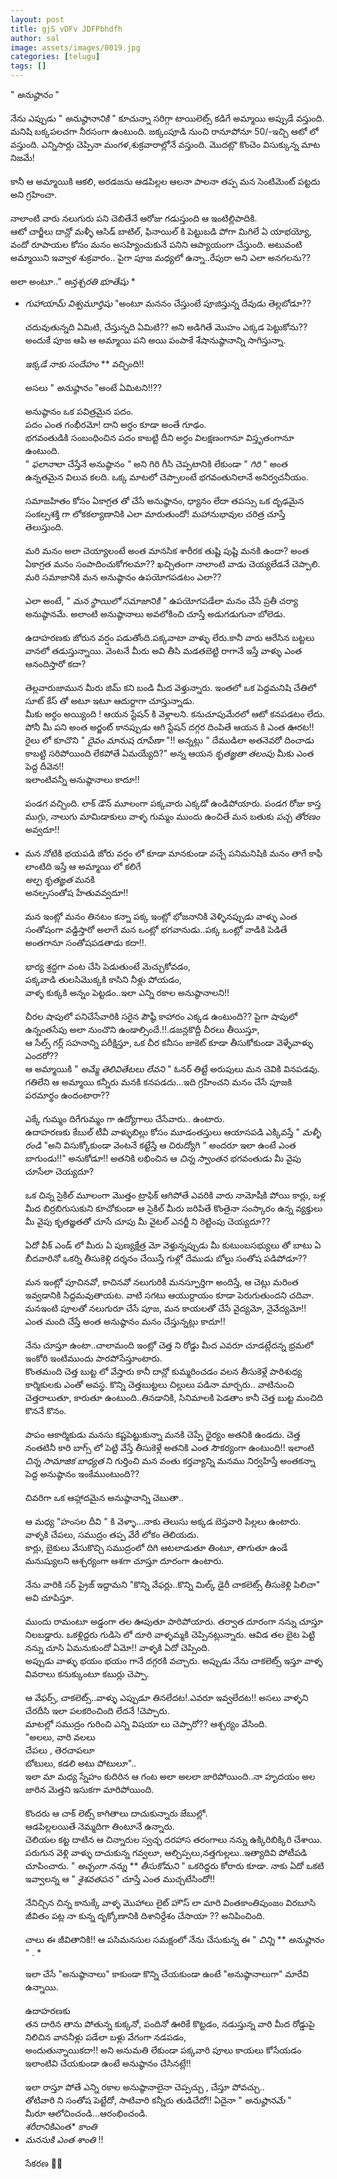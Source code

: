 ```yaml
---
layout: post
title: gjS vDFv JDFPbhdfh
author: sal
image: assets/images/0019.jpg
categories: [telugu]
tags: []
---
```

" *అనుష్ఠానం* "  <br>
   <br>
 నేను ఎప్పుడు " *అనుష్ఠానానికి* " కూచున్నా సరిగ్గా టాయిలెట్స్  కడిగే అమ్మాయి అప్పుడే వస్తుంది. మనిషి బక్కపలచగా నీరసంగా ఉంటుంది. జక్కంపూడి నుంచి రానూపోనూ 50/-ఇచ్చి ఆటో లో వస్తుంది. ఎన్నిసార్లు చెప్పినా మంగళ,శుక్రవారాల్లోనే వస్తుంది. మొదట్లొ కొంచెం విసుక్కున్న మాట నిజమే!  <br>
   <br>
 కానీ ఆ అమ్మాయికి ఆకలి, అరడజను ఆడపిల్లల ఆలనా పాలనా తప్ప మన సెంటిమెంట్ పట్టదు అని గ్రహించా.  <br>
   <br>
 నాలాంటి వారు నలుగురు పని చెబితేనే ఆరోజు గడుస్తుంది ఆ ఇంటిల్లిపాదికి.  <br>
 ఆటో చార్జీలు దాన్లో మళ్ళీ ఆసిడ్ బాటిల్, ఫినాయిల్ కి పెట్టుబడి పోగా మిగిలే ఏ యాభయ్యో, వందో రూపాయల కోసం మనం అసహ్యించుకునే పనిని ఆప్యాయంగా చేస్తుంది. అటువంటి అమ్మాయిని ఇవ్వాళ  శుక్రవారం.. పైగా పూజ మధ్యలో ఉన్నా..రేపురా అని ఎలా అనగలను??  <br>
   <br>
 అలా అంటూ.." *అన్తశ్చరతి* *భూతేషు* *  <br>
 * *గుహాయామ్* *విశ్వమూర్తిషు* "అంటూ మననం చేస్తుంటే  పూజిస్తున్న దేవుడు తెల్లబోడూ??  <br>
   <br>
 చదువుతున్నది ఏమిటి, చేస్తున్నది ఏమిటి?? అని అడిగితే మొహం ఎక్కడ పెట్టుకోను?? అందుకే పూజ ఆపి ఆ అమ్మాయి పని అయి పంపాకే శేషానుష్ఠానాన్ని సాగిస్తున్నా.  <br>
   <br>
 *ఇక్కడే* *నాకు* *సందేహం* ** వచ్చింది!!  <br>
   <br>
 అసలు " *అనుష్ఠానం* "అంటే ఏమిటని!!??  <br>
   <br>
 అనుష్ఠానం ఒక పవిత్రమైన పదం.  <br>
 పదం ఎంత గంభీరమో! దాని అర్ధం కూడా అంతే గూఢం.  <br>
 భగవంతుడికి సంబంధించిన పదం  కాబట్టి దీని అర్ధం  విలక్షణంగానూ విస్తృతంగానూ  ఉంటుంది.  <br>
 " *ఫలానా*లా చేస్తేనే అనుష్ఠానం *"*  అని గిరి గీసి చెప్పటానికి లేకుండా  " *గిరి* "  అంత ఉన్నతమైన విలువ కలది.  ఒక్క మాటలో చెప్పాలంటే భగవంతునిలానే అనిర్వచనీయం.  <br>
   <br>
 సమాజహితం కోసం ఏకాగ్రత తో  చేసే అనుష్ఠానం, ధ్యానం లేదా తపస్సు ఒక దృఢమైన సంకల్పశక్తి గా లోకకల్యాణానికి  ఎలా మారుతుందో! మహానుభావుల చరిత్ర చూస్తే తెలుస్తుంది.  <br>
   <br>
 మరి మనం అలా చెయ్యాలంటే అంత మానసిక శారీరక తుష్టి పుష్టి మనకి ఉందా? అంత ఏకాగ్రత మనం సంపాదించుకోగలమా?? ఖచ్చితంగా నాలాంటి వాడు చెయ్యలేడనే చెప్పాలి. మరి సమాజానికి మన అనుష్ఠానం ఉపయోగపడటం ఎలా??  <br>
   <br>
 ఎలా అంటే, " *మన* *స్థాయిలో* *సమాజానికి* " ఉపయోగపడేలా మనం చేసే  ప్రతీ చర్యా అనుష్ఠానమే. అలాంటి అనుష్ఠానాలు అవలోకించి చూస్తే అడుగడుగునా బోలెడు.  <br>
   <br>
 ఉదాహరణకు జోరున వర్షం పడుతోంది.పక్కవాటా వాళ్ళు లేరు.కానీ వారు ఆరేసిన బట్టలు వానలో తడుస్తున్నాయి. వెంటనే మీరు అవి తీసి మడతబెట్టి  రాగానే ఇస్తే  వాళ్ళు ఎంత ఆనందిస్తారో కదా?  <br>
   <br>
 తెల్లవారుజామున మీరు జిమ్ కని బండి మీద వెళ్తున్నారు. ఇంతలో ఒక పెద్దమనిషి చేతిలో సూట్ కేస్ తో అటూ ఇటూ ఆదుర్దాగా చూస్తున్నాడు.  <br>
 మీకు అర్ధం అయ్యింది ! ఆయన స్టేషన్ కి వెళ్లాలని. కనుచూపుమేరలో ఆటో కనపడటం లేదు. పోనీ మీ పని అంత అర్జంట్ కానప్పుడు ఆగి స్టేషన్ దగ్గర దింపితే ఆయన కి ఎంత ఊరట!! రైలు లో కూచొని " *దైవం* *మానుష* *రూపేణా* "!! అన్నట్లు " దేముడిలా అతనెవరో దించాడు కాబట్టి సరిపోయింది లేకపోతే ఏమయ్యేది?"  అన్న  ఆయన *కృతజ్ఞతా* *తలంపు*  మీకు ఎంత పెద్ద దీవెన!!  <br>
 ఇలాంటివన్నీ అనుష్ఠానాలు కాదూ!!  <br>
   <br>
 పండగ వచ్చింది. లాక్ డౌన్ మూలంగా పక్కవారు ఎక్కడో ఉండిపోయారు. పండగ రోజు  కాస్త ముగ్గు, నాలుగు మామిడాకులు వాళ్ళ గుమ్మం ముందు ఉంచితే  మన బతుకు *పచ్చ* *తోరణం* అవ్వదూ!!  <br>
   <br>
 * మన నోటికి భయపడి జోరు వర్షం లో కూడా మానకుండా వచ్చే పనిమనిషికి మనం తాగే కాఫీ లాంటిది ఇస్తే ఆ అమ్మాయి లో కలిగే  <br>
 *అల్ప* *కృతఙ్ఞత* మనకి  <br>
 అనల్పసంతోష హేతువవ్వదూ!!  <br>
   <br>
 మన ఇంట్లో మనం తినటం కన్నా పక్క ఇంట్లో భోజనానికి వెళ్ళినప్పుడు వాళ్ళు ఎంత సంతోషంగా వడ్డిస్తారో అలాగే మన ఒంట్లో భగవానుడు..పక్క ఒంట్లో వాడికి పెడితే అంతగానూ సంతోషపడతాడు కదా!!.  <br>
   <br>
 భార్య శ్రద్ధగా వంట చేసి పెడుతుంటే మెచ్చుకోవడం,  <br>
 పక్కవాడి తులసిమొక్కకి కాసిని నీళ్లు పోయడం,  <br>
 వాళ్ళ కుక్కకి అన్నం పెట్టడం..ఇలా ఎన్ని రకాల అనుష్ఠానాలని!!  <br>
   <br>
 చీరల షాపులో  పనిచేసేవారికి సరైన పౌష్ఠీ కాహారం ఎక్కడ ఉంటుంది?? పైగా షాపులో ఉన్నంతసేపు అలా నుంచొని ఉండాల్సిందే.!!.డజన్లకొద్దీ చీరలు తీయిస్తూ,  <br>
 ఆ సేల్స్ గర్ల్ సహనాన్ని పరీక్షిస్తూ, ఒక చీర కనీసం జాకెట్ కూడా తీసుకోకుండా వెళ్ళేవాళ్ళు ఎందరో??  <br>
 ఆ అమ్మాయికి " *అమ్మే* *తెలివితేటలు* *లేవని* "  ఓనర్ తిట్టే అరుపులు మన చెవికి వినపడవు. గతిలేని ఆ అమ్మాయి కన్నీరు మనకి కనపడదు...ఇది గ్రహించని మనం చేసే పూజకి పరమార్థం ఉందంటారా??  <br>
   <br>
 ఎక్కే గుమ్మం దిగేగుమ్మం గా ఉద్యోగాలు చేసేవారు.. ఉంటారు.  <br>
 ఉదాహరణకు కేబుల్ టీవీ వాళ్ళుబిల్లు కోసం మూడంతస్తులు ఆయాసపడి ఎక్కివస్తే " *మళ్ళీ* *రండి* "అని విసుక్కోకుండా  వెంటనే కట్టేస్తే ఆ చిరుద్యోగి  " అందరూ ఇలా ఉంటే ఎంత బాగుండు!!" అనుకోడూ!! అతనికి లభించిన ఆ *చిన్న* *స్వాంతన* భగవంతుడు మీ వైపు చూసేలా చెయ్యదూ?  <br>
   <br>
 ఒక చిన్న సైకిల్ మూలంగా మొత్తం ట్రాఫిక్ ఆగిపోతే ఎవరికి వారు నామోషీకి పోయి కార్లు, బళ్ల మీద బిర్రబిగుసుకుని కూచోకుండా ఆ సైకిల్ మీరు జరిపితే కొంతైనా సంస్కారం ఉన్న వ్యక్తులు మీ వైపు కృతజ్ఞతతో చూసే చూపు మీ వైటల్ ఎనర్జీ ని రెట్టింపు చెయ్యదూ??  <br>
   <br>
 ఏదో వీక్ ఎండ్ లో మీరు ఏ పుణ్యక్షేత్ర మో వెళ్తున్నప్పుడు మీ కుటుంబసభ్యులు తో బాటు ఏ బీదవారినో ఒకర్ని తీసుకెళ్లి దర్శనం చేయిస్తే గుళ్లో దేముడు బోల్డు సంతోష పడిపోడూ??  <br>
   <br>
 మన ఇంట్లో పూచినవో, కాచినవో నలుగురికీ మనస్ఫూర్తిగా అందిస్తే,  ఆ చెట్లు మరింత ఇవ్వడానికి సిద్దమవుతాయట. వాటి సగటు ఆయుర్దాయం కూడా  పెరుగుతుందని చదివా. మనఇంటి పూలతో నలుగురూ చేసే పూజ, మన కాయలతో చేసే వైద్యమో,  నైవేద్యమో!! ఎంత మంది చేస్తే  అంత  అనుష్ఠానం మనం చేస్తున్నట్లు కాదూ!!  <br>
   <br>
 నేను చూస్తూ ఉంటా..చాలామంది ఇంట్లో చెత్త ని రోడ్డు మీద ఎవరూ చూడట్లేదన్న భ్రమలో ఇంకోరి ఇంటిముందు పారపోసేస్తూంటారు.  <br>
 కొంతమంది చెత్త బుట్ట లో వేస్తారు కానీ దాన్లో కుమ్మరించడం వలన తీసుకెళ్లే పారిశుధ్య కార్మికులకు ఎంతో అవస్థ. కొన్ని చెత్తబుట్టలు చిల్లులు పడినా మార్చరు.. వాటినుంచి చెత్తరాలుతూ, కారుతూ ఉంటుంది..తినడానికి, సినిమాలకి పెడతాం కానీ చెత్త బుట్ట మంచిది కొననే కొనం.  <br>
   <br>
 పాపం ఆకార్మికుడు మనసు కష్టపెట్టుకున్నా మనకి చెప్పే ధైర్యం అతనికి ఉండదు. చెత్త నంతటినీ కారి బాగ్స్ లో పెట్టి వేస్తే తీసుకెళ్లే అతనికి ఎంత సౌకర్యంగా ఉంటుంది!!   ఇలాంటి *చిన్న* *సామాజిక* *బాధ్యత* ని గుర్తించి మన వంతు కర్తవ్యాన్ని మనము నిర్వహిస్తే అంతకన్నా పెద్ద అనుష్ఠానం ఇంకేముంటుంది??  <br>
   <br>
 చివరిగా ఒక ఆహ్లాదమైన అనుష్ఠానాన్ని చెబుతా..  <br>
   <br>
 ఆ మధ్య "హంసల దీవి " కి వెళ్ళా...నాకు తెలుసు అక్కడ బెస్తవారి పిల్లలు ఉంటారు. వాళ్ళకి చేపలు, సముద్రం తప్ప వేరే లోకం తెలియదు.  <br>
 కార్లు, బైకులు వేసుకొచ్చి సముద్రంలో దిగి ఆటలాడుతూ తింటూ, తాగుతూ ఉండే మనుష్యులని ఆశ్చర్యంగా ఆశగా చూస్తూ దూరంగా ఉంటారు.  <br>
   <br>
 నేను వారికి సర్ ప్రైజ్ ఇద్దామని "కొన్ని వేఫర్లు..కొన్ని మిల్క్ డైరీ చాకలెట్స్ తీసుకెళ్లి పిలిచా"  అవి చూపిస్తూ.  <br>
   <br>
 ముందు రామంటూ అడ్డంగా తల ఊపుతూ పారిపోయారు. తర్వాత దూరంగా నన్ను చూస్తూ నిలబడ్డారు. ఒకళ్లిద్దరు గుడిసె లో దూరి వాళ్ళమ్మకి చెప్పినట్లున్నారు. ఆవిడ తల బైట పెట్టి నన్ను చూసి ఏమనుకుందో ఏమో!! వాళ్ళకి ఏదో చెప్పింది.  <br>
 అప్పుడు వాళ్ళు భయం భయం గానే దగ్గరకి వచ్చారు. అప్పుడు నేను చాకలెట్స్ ఇస్తూ వాళ్ళ వివరాలు కనుక్కుంటూ కబుర్లు చెప్పా.  <br>
   <br>
 ఆ వేఫర్స్, చాకలెట్స్..వాళ్ళు ఎప్పుడూ తినలేదట!.ఎవరూ ఇవ్వలేదట!! అసలు వాళ్ళని చేరదీసి ఇలా పలకరించింది లేదనే !చెప్పారు.  <br>
 మాటల్లో సముద్రం గురించి ఎన్ని విషయా లు చెప్పారో?? ఆశ్చర్యం వేసింది.  <br>
 "అలలు, వారి వలలు  <br>
 చేపలు , తెరచాపలూ  <br>
 బోటులు,  కడలి అటు పోటులూ"..  <br>
 ఇలా మా మధ్య స్నేహం కుదిరిన ఆ గంట అలా అలలా జారిపోయింది..నా హృదయం అల జారిన మెత్తని ఇసుకగా మారిపోయింది.  <br>
   <br>
 కొందరు ఆ చాక్ లెట్స్ కాగితాలు దాచుకున్నారు జేబుల్లో.  <br>
 ఆడపిల్లలయితే నెమ్మదిగా తింటూనే ఉన్నారు.  <br>
 చెలియల కట్ట దాటిన ఆ చిన్నారుల స్వచ్ఛ దరహాస తరంగాలు నన్ను ఉక్కిరిబిక్కిరి చేశాయి. పరుగున వెళ్లి   వాళ్ళు దాచుకున్న గవ్వలూ, ఆల్చిప్పలు,నత్తగుల్లలు..ఇత్యాదివి పోటీపడి చూపించారు.  " *అచ్చంగా* *నన్ను* ** *తీసుకోమని* "  ఒకరిద్దరు కోరారు కూడా. నాకు ఏదో ఒకటి ఇవ్వాలన్న ఆ  " *శైశవతపన* " చూస్తే  ఎంత ముచ్చటేసిందో!!  <br>
   <br>
 నేనిచ్చిన  చిన్న కానుక్కే వాళ్ళ మొహాలు లైట్ హౌస్ లా మారి వింతకాంతిపుంజం విరబూసి జీవితం పట్ల నా కున్న దృక్కోణానికి దిశానిర్దేశం చేసాయా ?? అనిపించింది.  <br>
   <br>
 చాలు ఈ జీవితానికి!!  ఆ పసిమనసుల సమక్షంలో నేను చేసుకున్న ఈ " *చిన్ని* ** *అనుష్ఠానం* " . *  <br>
   <br>
 ఇలా చేసే "అనుష్ఠానాలు" కాకుండా కొన్ని  చేయకుండా ఉంటే "అనుష్ఠానాలుగా" మారేవి ఉన్నాయి.  <br>
   <br>
 ఉదాహరణకు  <br>
 తన దారిన తాను పోతున్న కుక్కనో, పందినో ఊరికే కొట్టడం,  నడుస్తున్న వారి మీద  రోడ్డుపై నిలిచిన వాననీళ్లు పడేలా బళ్లు వేగంగా నడపడం,  <br>
 అందుతున్నాయికదా!! అని అనుమతి లేకుండా పక్కవారి పూలు కాయలు కోసేయడం ఇలాంటివి చేయకుండా ఉంటే అనుష్ఠానం చేసినట్లే!!  <br>
   <br>
 ఇలా రాస్తూ పోతే ఎన్ని రకాల అనుష్ఠానాలైనా చెప్పచ్చు , చేస్తూ పోవచ్చు..  <br>
 తోటివారి ని సంతోష పెట్టేదో, సాటివారి కన్నీరు తుడిచేదో!! ఏదైనా " *అనుష్ఠానమే* "  <br>
 మీరూ ఆలోచించండి...ఆరంభించండి.  <br>
 *శరీరానికి*ఎంత* *కాంతి*  <br>
 * *మనసుకి* *ఎంత* *శాంతి* !!  <br>
   <br>
 సేకరణ  🙏🙏
